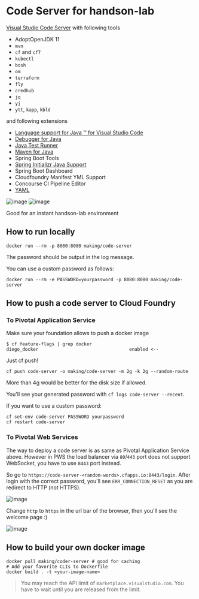 # Code Server for handson-lab

[Visual Studio Code Server](https://github.com/cdr/code-server) with following tools
* AdoptOpenJDK 11
* `mvn`
* `cf` and `cf7`
* `kubectl`
* `bosh`
* `om`
* `terraform`
* `fly`
* `credhub`
* `jq`
* `yj`
* `ytt`, `kapp`, `kbld`

and following extensions

* [Language support for Java ™ for Visual Studio Code](https://github.com/redhat-developer/vscode-java)
* [Debugger for Java](https://github.com/Microsoft/vscode-java-debug)
* [Java Test Runner](https://github.com/Microsoft/vscode-java-test)
* [Maven for Java](https://github.com/Microsoft/vscode-maven)
* Spring Boot Tools
* [Spring Initializr Java Support](https://github.com/Microsoft/vscode-spring-initializr)
* Spring Boot Dashboard
* Cloudfoundry Manifest YML Support
* Concourse CI Pipeline Editor
* [YAML](https://github.com/redhat-developer/vscode-yaml)

![image](https://user-images.githubusercontent.com/106908/74355988-f7a56680-4e00-11ea-8e6d-c999e7c30cb9.png)
![image](https://user-images.githubusercontent.com/106908/74356021-068c1900-4e01-11ea-88f7-2adfbab723d0.png)

Good for an instant handson-lab environment

## How to run locally

```
docker run --rm -p 8080:8080 making/code-server 
```

The password should be output in the log message.

You can use a custom password as follows:

```
docker run --rm -e PASSWORD=yourpassword -p 8080:8080 making/code-server 
```

## How to push a code server to Cloud Foundry

### To Pivotal Application Service

Make sure your foundation allows to push a docker image

```
$ cf feature-flags | grep docker
diego_docker                                  enabled <--
```

Just cf push!

```
cf push code-server -o making/code-server -m 2g -k 2g --random-route
```

More than 4g would be better for the disk size if allowed.

You'll see your generated password with `cf logs code-server --recent`.

If you want to use a custom password:

```
cf set-env code-server PASSWORD yourpassword
cf restart code-server
```

### To Pivotal Web Services

The way to deploy a code server is as same as Pivotal Application Service above.
However in PWS the load balancer via `80`/`443` port does not support WebSocket, you have to use `8443` port instead.

So go to `https://code-server-<random-words>.cfapps.io:8443/login`.
After login with the correct password, you'll see `ERR_CONNECTION_RESET` as you are redirect to HTTP (not HTTPS).

![image](https://user-images.githubusercontent.com/106908/74356529-d3965500-4e01-11ea-8584-6fe7b11cbedc.png)

Change `http` to `https` in the url bar of the browser, then you'll see the welcome page :)

![image](https://user-images.githubusercontent.com/106908/74356690-1bb57780-4e02-11ea-8e63-93100426e189.png)

## How to build your own docker image

```
docker pull making/coder-server # good for caching
# Add your favorite CLIs to Dockerfile
docker build . -t <your-image-name>
```

> You may reach the API limit of `marketplace.visualstudio.com`. You have to wait until you are released from the limit.